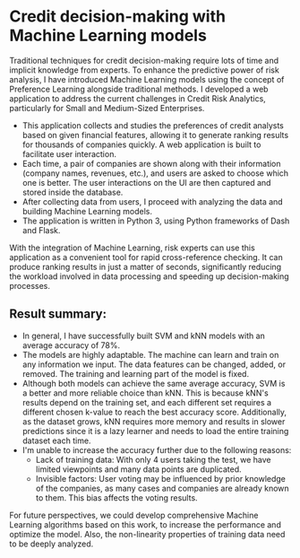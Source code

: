 # Credit decision-making with Machine Learning models

Traditional techniques for credit decision-making require lots of time and implicit knowledge from experts.  To enhance the predictive power of risk analysis, I have introduced Machine Learning models using the concept of Preference Learning alongside traditional methods. I developed a web application to address the current challenges in Credit Risk Analytics, particularly for Small and Medium-Sized Enterprises.
- This application collects and studies the preferences of credit analysts based on given financial features, allowing it to generate ranking results for thousands of companies quickly. A web application is built to facilitate user interaction.
- Each time, a pair of companies are shown along with their information (company names, revenues, etc.), and users are asked to choose which one is better. The user interactions on the UI are then captured and stored inside the database.
- After collecting data from users, I proceed with analyzing the data and building Machine Learning models.
- The application is written in Python 3, using Python frameworks of Dash and Flask.

With the integration of Machine Learning, risk experts can use this application as a convenient tool for rapid cross-reference checking. It can produce ranking results in just a matter of seconds, significantly reducing the workload involved in data processing and speeding up decision-making processes.

## Result summary:
- In general, I have successfully built SVM and kNN models with an average accuracy of 78%.
- The models are highly adaptable. The machine can learn and train on any information we input. The data features can be changed, added, or removed. The training and learning part of the model is fixed.
- Although both models can achieve the same average accuracy, SVM is a better and more reliable choice than kNN. This is because kNN's results depend on the training set, and each different set requires a different chosen k-value to reach the best accuracy score. Additionally, as the dataset grows, kNN requires more memory and results in slower predictions since it is a lazy learner and needs to load the entire training dataset each time.
- I'm unable to increase the accuracy further due to the following reasons:
  - Lack of training data: With only 4 users taking the test, we have limited viewpoints and many data points are duplicated.
  - Invisible factors: User voting may be influenced by prior knowledge of the companies, as many cases and companies are already known to them. This bias affects the voting results.

For future perspectives, we could develop comprehensive Machine Learning algorithms based on this work, to increase the performance and optimize the model. Also, the non-linearity properties of training data need to be deeply analyzed.

